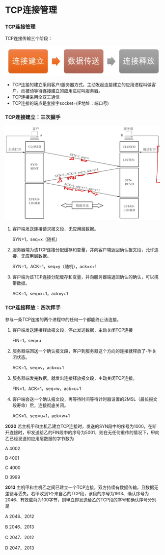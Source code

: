# TCP连接管理

### TCP连接管理

TCP连接传输三个阶段：

![](1.png)

- TCP连接的建立采用客户/服务器方式，主动发起连接建立的应用进程叫做客户，而被动等待连接建立的应用进程叫服务器。
- TCP连接采用全双工通信
- TCP连接的端点是套接字socket=(IP地址：端口号)

### TCP连接建立：三次握手

![](2.png)

1. 客户端发送连接请求报文段，无应用层数据。

   SYN=1，seq=x（随机）

2. 服务器端为该TCP连接分配缓存和变量，并向客户端返回确认报文段，允许连接，无应用层数据。

   SYN=1，ACK=1，seq=y（随机），ack=x+1

3. 客户端为该TCP连接分配缓存和变量，并向服务器端返回确认的确认，可以携带数据。

   ACK=1，seq=x+1，ack=y+1

### TCP连接释放：四次挥手

参与一条TCP连接的两个进程中的任何一个都能终止该连接。

1. 客户端发送连接释放报文段，停止发送数据，主动关闭TCP连接

   FIN=1，seq=u

2. 服务器端回送一个确认报文段，客户到服务器这个方向的连接就释放了-半关闭状态。

   ACK=1，seq=v，ack=u+1

3. 服务器端发完数据，就发出连接释放报文段，主动关闭TCP连接。

   FIN=1，ACK=1，seq=w，ack=u+1

4. 客户端会送一个确认报文段，再等待时间等待计时器设置的2MSL（最长报文段寿命）后，连接彻底关闭。

   ACK=1，seq=u+1，ack=w+1

**2020** 若主机甲和主机乙建立TCP连接时，发送的SYN段中的序号为1000，在断开连接时，甲发送给乙的FIN段中的序号为5001，则在无任何重传的情况下，甲向乙已经发送的应用层数据的字节数为

A 4002

B 4001

C 4000

D 3999

**2013** 主机甲和主机乙之间已建立一个TCP连接，双方持续有数据传输，且数据无差错与丢失。若甲收到1个来自乙的TCP段，该段的序号为1913、确认序号为2046、有效载荷为100字节，则甲立即发送给乙的TCP段的序号和确认序号分别是

A 2046、2012

B 2046、2013

C 2047、2012

D 2047、2013